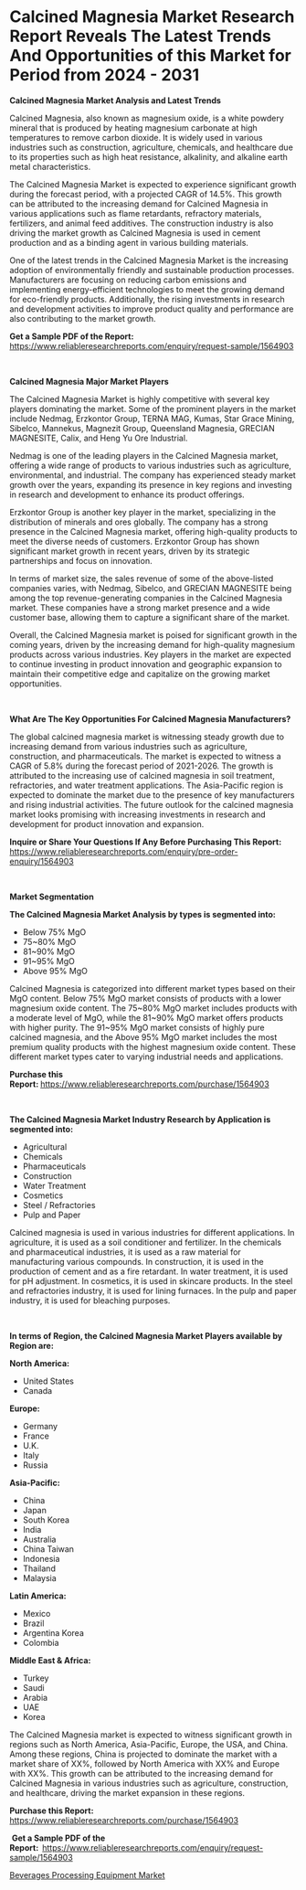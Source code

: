 <p><h1>Calcined Magnesia Market Research Report Reveals The Latest Trends And Opportunities of this Market for Period from 2024 - 2031</h1></p><p><strong>Calcined Magnesia Market Analysis and Latest Trends</strong></p>
<p><p>Calcined Magnesia, also known as magnesium oxide, is a white powdery mineral that is produced by heating magnesium carbonate at high temperatures to remove carbon dioxide. It is widely used in various industries such as construction, agriculture, chemicals, and healthcare due to its properties such as high heat resistance, alkalinity, and alkaline earth metal characteristics.</p><p>The Calcined Magnesia Market is expected to experience significant growth during the forecast period, with a projected CAGR of 14.5%. This growth can be attributed to the increasing demand for Calcined Magnesia in various applications such as flame retardants, refractory materials, fertilizers, and animal feed additives. The construction industry is also driving the market growth as Calcined Magnesia is used in cement production and as a binding agent in various building materials.</p><p>One of the latest trends in the Calcined Magnesia Market is the increasing adoption of environmentally friendly and sustainable production processes. Manufacturers are focusing on reducing carbon emissions and implementing energy-efficient technologies to meet the growing demand for eco-friendly products. Additionally, the rising investments in research and development activities to improve product quality and performance are also contributing to the market growth.</p></p>
<p><strong>Get a Sample PDF of the Report:&nbsp;</strong> <a href="https://www.reliableresearchreports.com/enquiry/request-sample/1564903">https://www.reliableresearchreports.com/enquiry/request-sample/1564903</a></p>
<p>&nbsp;</p>
<p><strong>Calcined Magnesia Major Market Players</strong></p>
<p><p>The Calcined Magnesia Market is highly competitive with several key players dominating the market. Some of the prominent players in the market include Nedmag, Erzkontor Group, TERNA MAG, Kumas, Star Grace Mining, Sibelco, Mannekus, Magnezit Group, Queensland Magnesia, GRECIAN MAGNESITE, Calix, and Heng Yu Ore Industrial.</p><p>Nedmag is one of the leading players in the Calcined Magnesia market, offering a wide range of products to various industries such as agriculture, environmental, and industrial. The company has experienced steady market growth over the years, expanding its presence in key regions and investing in research and development to enhance its product offerings.</p><p>Erzkontor Group is another key player in the market, specializing in the distribution of minerals and ores globally. The company has a strong presence in the Calcined Magnesia market, offering high-quality products to meet the diverse needs of customers. Erzkontor Group has shown significant market growth in recent years, driven by its strategic partnerships and focus on innovation.</p><p>In terms of market size, the sales revenue of some of the above-listed companies varies, with Nedmag, Sibelco, and GRECIAN MAGNESITE being among the top revenue-generating companies in the Calcined Magnesia market. These companies have a strong market presence and a wide customer base, allowing them to capture a significant share of the market.</p><p>Overall, the Calcined Magnesia market is poised for significant growth in the coming years, driven by the increasing demand for high-quality magnesium products across various industries. Key players in the market are expected to continue investing in product innovation and geographic expansion to maintain their competitive edge and capitalize on the growing market opportunities.</p></p>
<p>&nbsp;</p>
<p><strong>What Are The Key Opportunities For Calcined Magnesia Manufacturers?</strong></p>
<p><p>The global calcined magnesia market is witnessing steady growth due to increasing demand from various industries such as agriculture, construction, and pharmaceuticals. The market is expected to witness a CAGR of 5.8% during the forecast period of 2021-2026. The growth is attributed to the increasing use of calcined magnesia in soil treatment, refractories, and water treatment applications. The Asia-Pacific region is expected to dominate the market due to the presence of key manufacturers and rising industrial activities. The future outlook for the calcined magnesia market looks promising with increasing investments in research and development for product innovation and expansion.</p></p>
<p><strong>Inquire or Share Your Questions If Any Before Purchasing This Report:</strong> <a href="https://www.reliableresearchreports.com/enquiry/pre-order-enquiry/1564903">https://www.reliableresearchreports.com/enquiry/pre-order-enquiry/1564903</a></p>
<p>&nbsp;</p>
<p><strong>Market Segmentation</strong></p>
<p><strong>The Calcined Magnesia Market Analysis by types is segmented into:</strong></p>
<p><ul><li>Below 75% MgO</li><li>75~80% MgO</li><li>81~90% MgO</li><li>91~95% MgO</li><li>Above 95% MgO</li></ul></p>
<p><p>Calcined Magnesia is categorized into different market types based on their MgO content. Below 75% MgO market consists of products with a lower magnesium oxide content. The 75~80% MgO market includes products with a moderate level of MgO, while the 81~90% MgO market offers products with higher purity. The 91~95% MgO market consists of highly pure calcined magnesia, and the Above 95% MgO market includes the most premium quality products with the highest magnesium oxide content. These different market types cater to varying industrial needs and applications.</p></p>
<p><strong>Purchase this Report:&nbsp;</strong><a href="https://www.reliableresearchreports.com/purchase/1564903">https://www.reliableresearchreports.com/purchase/1564903</a></p>
<p>&nbsp;</p>
<p><strong>The Calcined Magnesia Market Industry Research by Application is segmented into:</strong></p>
<p><ul><li>Agricultural</li><li>Chemicals</li><li>Pharmaceuticals</li><li>Construction</li><li>Water Treatment</li><li>Cosmetics</li><li>Steel / Refractories</li><li>Pulp and Paper</li></ul></p>
<p><p>Calcined magnesia is used in various industries for different applications. In agriculture, it is used as a soil conditioner and fertilizer. In the chemicals and pharmaceutical industries, it is used as a raw material for manufacturing various compounds. In construction, it is used in the production of cement and as a fire retardant. In water treatment, it is used for pH adjustment. In cosmetics, it is used in skincare products. In the steel and refractories industry, it is used for lining furnaces. In the pulp and paper industry, it is used for bleaching purposes.</p></p>
<p>&nbsp;</p>
<p><strong>In terms of Region, the Calcined Magnesia Market Players available by Region are:</strong></p>
<p>
    <p> <strong> North America: </strong>
        <ul>
            <li>United States</li>
            <li>Canada</li>
        </ul>
        </p> 
    <p> <strong> Europe: </strong>
        <ul>
            <li>Germany</li>
            <li>France</li>
            <li>U.K.</li>
            <li>Italy</li>
            <li>Russia</li>
        </ul>
        </p> 
    <p> <strong> Asia-Pacific: </strong>
        <ul>
            <li>China</li>
            <li>Japan</li>
            <li>South Korea</li>
            <li>India</li>
            <li>Australia</li>
            <li>China Taiwan</li>
            <li>Indonesia</li>
            <li>Thailand</li>
            <li>Malaysia</li>
        </ul>
        </p> 
    <p> <strong> Latin America: </strong>
        <ul>
            <li>Mexico</li>
            <li>Brazil</li>
            <li>Argentina Korea</li>
            <li>Colombia</li>
        </ul>
        </p> 
    <p> <strong> Middle East & Africa: </strong>
        <ul>
            <li>Turkey</li>
            <li>Saudi</li>
            <li>Arabia</li>
            <li>UAE</li>
            <li>Korea</li>
        </ul>
    </p>
    </p>
<p><p>The Calcined Magnesia market is expected to witness significant growth in regions such as North America, Asia-Pacific, Europe, the USA, and China. Among these regions, China is projected to dominate the market with a market share of XX%, followed by North America with XX% and Europe with XX%. This growth can be attributed to the increasing demand for Calcined Magnesia in various industries such as agriculture, construction, and healthcare, driving the market expansion in these regions.</p></p>
<p><strong>Purchase this Report: </strong><a href="https://www.reliableresearchreports.com/purchase/1564903">https://www.reliableresearchreports.com/purchase/1564903</a></p>
<p>&nbsp;<strong>Get a Sample PDF of the Report:&nbsp;&nbsp;</strong><a href="https://www.reliableresearchreports.com/enquiry/request-sample/1564903">https://www.reliableresearchreports.com/enquiry/request-sample/1564903</a></p>
<p><strong></strong></p>
<p><p><a href="https://metal-farmhouse-e95.notion.site/Beverages-Processing-Equipment-Market-Insights-Market-Players-and-Forecast-Till-2031-ff3df27f38174a659964f83bd3ed2b1b">Beverages Processing Equipment Market</a></p></p>